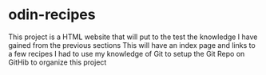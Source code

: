 # odin-recipes
This project is a HTML website that will put to the test the knowledge I have gained from the previous sections
This will have an index page and links to a few recipes 
I had to use my knowledge of Git to setup the Git Repo on GitHib to organize this project